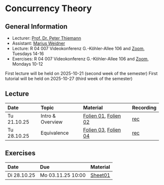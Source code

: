 # Concurrency Theory

## General Information

- Lecturer: [Prof. Dr. Peter Thiemann](/team/thiemann.md)
- Assistant: [Marius Weidner](/team/weidner.md)
- Lecture: R 04 007 Videokonferenz G.-Köhler-Allee 106 and [Zoom](https://uni-freiburg.zoom-x.de/j/61187088327?pwd=XVlmiuURptCbIrHLATL3aaFhyn3HhY.1), Tuesdays 14-16 
- Exercises: R 04 007 Videokonferenz G.-Köhler-Allee 106 and [Zoom](/teaching/25ws/ct), Mondays 10-12

<div class="warning">
First lecture will be held on 2025-10-21 (second week of the semester)
First tutorial will be held on 2025-10-27 (third week of the semester)
</div>

## Lecture

| Date | Topic | Material | Recording
|:-----|:-----|:-----|:-----|
| Tu 21.10.25 | Intro & Overview | [Folien 01][lecture01-slides], [Folien 02][lecture02-slides] | [rec][lecture01-recording] |
| Tu 28.10.25 | Equivalence | [Folien 03][lecture03-slides], [Folien 04][lecture04-slides] | [rec][lecture02-recording] |

[lecture01-slides]: /teaching/25ws/ct/slides/l01.pdf
[lecture02-slides]:  /teaching/25ws/ct/slides/l02.pdf
[lecture03-slides]: /teaching/25ws/ct/slides/l03n.pdf
[lecture04-slides]:  /teaching/25ws/ct/slides/l04.pdf
[lecture01-recording]: https://archive.informatik.uni-freiburg.de/courses/proglang/2025-WS-Concurrency/2025-10-21-lecture-1.mp4
[lecture02-recording]: https://archive.informatik.uni-freiburg.de/courses/proglang/2025-WS-Concurrency/2025-10-28-lecture-1.mp4

## Exercises

| Date | Due | Material |
|:-----|:-----|:-----|
| Di 28.10.25 | Mo 03.11.25 10:00 | [Sheet01][exercise01-pdf]

[exercise01-pdf]: /teaching/25ws/ct/exercises/sheet01.pdf